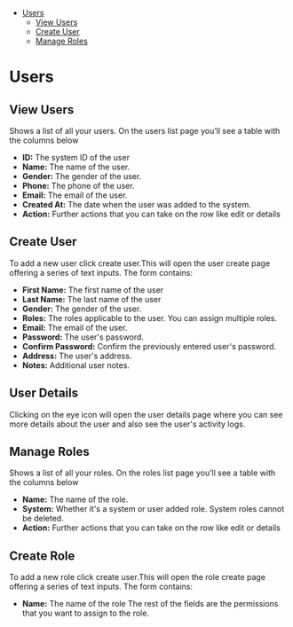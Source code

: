 - [Users](#users)
    - [View Users](#view-users)
    - [Create User](#create-users)
    - [Manage Roles](#manage-roles)
   
<a name="users"></a>
# Users
<a name="view-users"></a>
## View Users
Shows a list of all your  users. 
On the users list page you’ll see a table with the columns below
- **ID:** The system ID of the user
- **Name:** The name of the user. 
- **Gender:** The gender of the user. 
- **Phone:** The phone of the user. 
- **Email:** The email of the user. 
- **Created At:** The date when the user was added to the system. 
- **Action:** Further actions that you can take on the row like edit or details

<a name="create-user"></a>

## Create User
To add a new user click create user.This will open the user create page offering a series of text  inputs.
The form contains:
- **First Name:** The first name  of the user
- **Last Name:** The last name  of the user
- **Gender:** The gender of the user. 
- **Roles:** The roles applicable to the user. You can assign multiple roles. 
- **Email:** The email of the user. 
- **Password:** The user's password. 
- **Confirm Password:** Confirm the previously entered user's password. 
- **Address:** The user's address. 
- **Notes:** Additional user notes. 

## User Details
Clicking on the eye icon will open the user details page where you can see more details about the user and also see the user's activity logs.

<a name="manage-roles"></a>

## Manage Roles
Shows a list of all your  roles. 
On the roles list page you’ll see a table with the columns below
- **Name:** The name of the role. 
- **System:** Whether it's a system or user added role. System roles cannot be deleted. 
- **Action:** Further actions that you can take on the row like edit or details

## Create Role
To add a new role click create user.This will open the role create page offering a series of text  inputs.
The form contains:
- **Name:** The name of the role
The rest of the fields are the permissions that you want to assign to the role.
